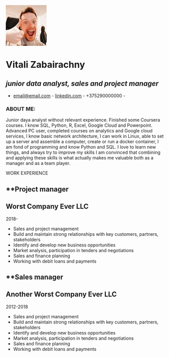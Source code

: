 ![avatar](avatar.jpg) 


# Vitali Zabairachny


## _junior data analyst, sales and project manager_


- email@email.com - [linkedin.com](https://linkedin.com) - +375290000000 -
 
### ABOUT ME: 
Junior daya analyst without relevant experience. Finished some Coursera courses. I know SQL, Python, R, Excel, Google Cloud and Powerpoint.
Advanced PC user, completed courses on analytics and Google cloud services, I know basic network architecture, I can work in
Linux, able to set up a server and assemble a computer, create or run a docker container, I am fond of programming and know
Python and SQL. I love to learn new things, and always try to improve my skills
I am convinced that combining and applying these skills is what actually makes me valuable both as a manager and as a team
player.
 
WORK EXPERIENCE
## **Project manager
## Worst Company Ever LLC
2018-
* Sales and project management
* Build and maintain strong relationships with key customers, partners, stakeholders
* Identify and develop new business opportunities
* Market analysis, participation in tenders and negotiations
* Sales and finance planning
* Working with debit loans and payments
 
## **Sales manager
## Another Worst Company Ever LLC
2012-2018
* Sales and project management
* Build and maintain strong relationships with key customers, partners, stakeholders
* Identify and develop new business opportunities
* Market analysis, participation in tenders and negotiations
* Sales and finance planning
* Working with debit loans and payments


